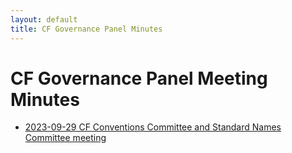 ```yaml
---
layout: default
title: CF Governance Panel Minutes
---
```


# CF Governance Panel Meeting Minutes

* [2023-09-29 CF Conventions Committee and Standard Names Committee meeting](2023-09-29-meeting.md)
